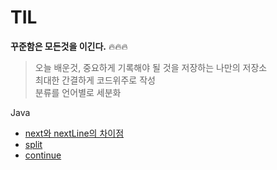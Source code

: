 # TIL
**꾸준함은 모든것을 이긴다.** 🔥🔥🔥


>오늘 배운것, 중요하게 기록해야 될 것을 저장하는 나만의 저장소  
 최대한 간결하게 코드위주로 작성    
 분류를 언어별로 세분화
 
 
 Java
 * [next와 nextLine의 차이점](https://github.com/wogus216/TIL/blob/main/Java/next%EC%99%80%20nextLine%EC%9D%98%20%EC%B0%A8%EC%9D%B4%EC%A0%90.md)
* [split](https://github.com/wogus216/TIL/blob/main/Java/split.md)
* [continue](https://github.com/wogus216/TIL/blob/main/Java/continue%EB%AC%B8.md)
